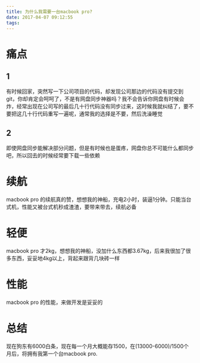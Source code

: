 ```yaml
---
title: 为什么我需要一台macbook pro?
date: 2017-04-07 09:12:55
tags:
---
```


# 痛点
## 1
有时候回家，突然写一下公司项目的代码，却发现公司那边的代码没有提交到git，你却肯定会呵呵了，不是有网盘同步神器吗？我不会告诉你网盘有时候会炸，经常出现在公司写的最后几十行代码没有同步过来，这时候我就纠结了，要不要把这几十行代码重写一遍呢，通常我的选择是不要，然后洗澡睡觉
## 2
即使网盘同步能解决部分问题，但是有时候也是蛋疼，网盘你总不可能什么都同步吧，所以回去的时候经常要下载一些依赖

# 续航
macbook pro 的续航真的赞，想想我的神船，充电2小时，装逼1分钟。只能当台式机，性能又被台式机秒成渣渣，要带来带去，续航必备

# 轻便
macbook pro 才2kg，想想我的神船，没加什么东西都3.67kg，后来我很加了很多东西，妥妥地4kg以上，背起来跟背几块砖一样

# 性能
macbook pro 的性能，来做开发是妥妥的

# 总结
现在狗东有6000白条，现在每一个月大概能存1500，在(13000-6000)/1500个月后，将拥有我第一个台macbook pro.

